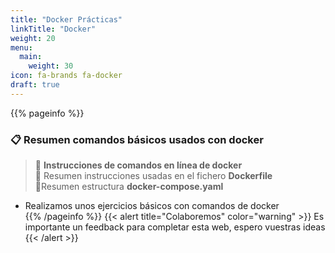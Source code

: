 ```yaml
---
title: "Docker Prácticas"
linkTitle: "Docker"
weight: 20
menu:
  main:
    weight: 30
icon: fa-brands fa-docker
draft: true    
---
```


{{% pageinfo %}}
### __:clipboard: Resumen comandos básicos usados con docker__
> :whale: __Instrucciones de comandos en línea de docker__   
> :page_facing_up: Resumen instrucciones usadas en el fichero __Dockerfile__   
> :ship:Resumen estructura __docker-compose.yaml__



* Realizamos unos ejercicios básicos con comandos de docker    
{{% /pageinfo %}}
{{< alert title="Colaboremos" color="warning" >}}
Es importante un feedback para completar esta web, espero vuestras ideas
{{< /alert >}}


